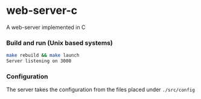 web-server-c
============

A web-server implemented in C

### Build and run (Unix based systems)

```bash
make rebuild && make launch
Server listening on 3000
```

### Configuration

The server takes the configuration from the files placed under ```./src/config```

